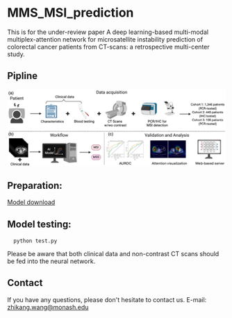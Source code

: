 # MMS_MSI_prediction
This is for the under-review paper A deep learning-based multi-modal multiplex-attention network for microsatellite instability prediction of colorectal cancer patients from CT-scans: a retrospective multi-center study.

## Pipline
<div align="center">
  <img src="fig1.png">
 </div>
 
## Preparation:
[Model download](https://drive.google.com/drive/folders/1PgS-RvmZ7sQ68YW03R1ZYynX5gXPI1Dn?usp=sharing)

## Model testing:
 ~~~~~~~~~~~~~~~~~~
   python test.py
 ~~~~~~~~~~~~~~~~~~
Please be aware that both clinical data and non-contrast CT scans should be fed into the neural network. 

## Contact
If you have any questions, please don't hesitate to contact us. E-mail: [zhikang.wang@monash.edu](zhikang.wang@monash.edu) 
